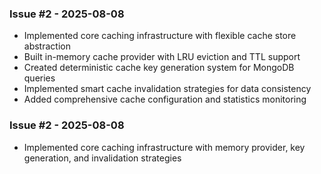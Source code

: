 ### Issue #2 - 2025-08-08
- Implemented core caching infrastructure with flexible cache store abstraction
- Built in-memory cache provider with LRU eviction and TTL support
- Created deterministic cache key generation system for MongoDB queries
- Implemented smart cache invalidation strategies for data consistency
- Added comprehensive cache configuration and statistics monitoring

### Issue #2 - 2025-08-08
- Implemented core caching infrastructure with memory provider, key generation, and invalidation strategies

